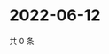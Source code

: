 # 2022-06-12

共 0 条

<!-- BEGIN WEIBO -->
<!-- 最后更新时间 Sun Jun 12 2022 14:07:26 GMT+0800 (China Standard Time) -->

<!-- END WEIBO -->
